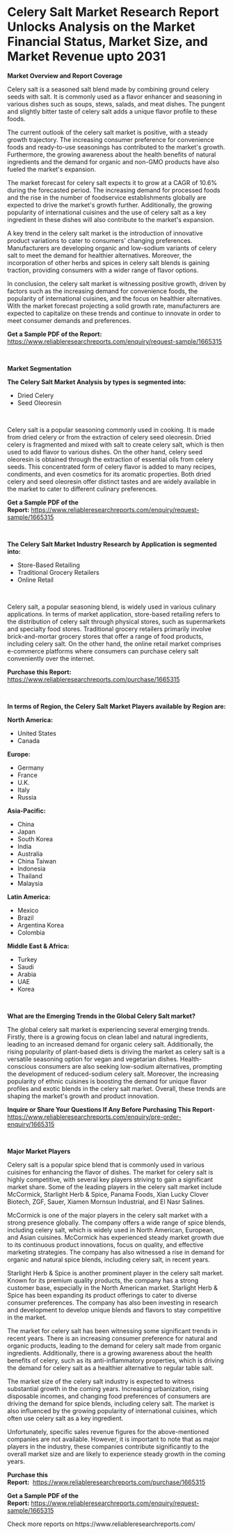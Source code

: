 <p><h1>Celery Salt Market Research Report Unlocks Analysis on the Market Financial Status, Market Size, and Market Revenue upto 2031</h1></p><p><strong>Market Overview and Report Coverage</strong></p>
<p><p>Celery salt is a seasoned salt blend made by combining ground celery seeds with salt. It is commonly used as a flavor enhancer and seasoning in various dishes such as soups, stews, salads, and meat dishes. The pungent and slightly bitter taste of celery salt adds a unique flavor profile to these foods.</p><p>The current outlook of the celery salt market is positive, with a steady growth trajectory. The increasing consumer preference for convenience foods and ready-to-use seasonings has contributed to the market's growth. Furthermore, the growing awareness about the health benefits of natural ingredients and the demand for organic and non-GMO products have also fueled the market's expansion. </p><p>The market forecast for celery salt expects it to grow at a CAGR of 10.6% during the forecasted period. The increasing demand for processed foods and the rise in the number of foodservice establishments globally are expected to drive the market's growth further. Additionally, the growing popularity of international cuisines and the use of celery salt as a key ingredient in these dishes will also contribute to the market's expansion.</p><p>A key trend in the celery salt market is the introduction of innovative product variations to cater to consumers' changing preferences. Manufacturers are developing organic and low-sodium variants of celery salt to meet the demand for healthier alternatives. Moreover, the incorporation of other herbs and spices in celery salt blends is gaining traction, providing consumers with a wider range of flavor options.</p><p>In conclusion, the celery salt market is witnessing positive growth, driven by factors such as the increasing demand for convenience foods, the popularity of international cuisines, and the focus on healthier alternatives. With the market forecast projecting a solid growth rate, manufacturers are expected to capitalize on these trends and continue to innovate in order to meet consumer demands and preferences.</p></p>
<p><strong>Get a Sample PDF of the Report:</strong> <a href="https://www.reliableresearchreports.com/enquiry/request-sample/1665315">https://www.reliableresearchreports.com/enquiry/request-sample/1665315</a></p>
<p>&nbsp;</p>
<p><strong>Market Segmentation</strong></p>
<p><strong>The Celery Salt Market Analysis by types is segmented into:</strong></p>
<p><ul><li>Dried Celery</li><li>Seed Oleoresin</li></ul></p>
<p>&nbsp;</p>
<p><p>Celery salt is a popular seasoning commonly used in cooking. It is made from dried celery or from the extraction of celery seed oleoresin. Dried celery is fragmented and mixed with salt to create celery salt, which is then used to add flavor to various dishes. On the other hand, celery seed oleoresin is obtained through the extraction of essential oils from celery seeds. This concentrated form of celery flavor is added to many recipes, condiments, and even cosmetics for its aromatic properties. Both dried celery and seed oleoresin offer distinct tastes and are widely available in the market to cater to different culinary preferences.</p></p>
<p><strong>Get a Sample PDF of the Report:</strong>&nbsp;<a href="https://www.reliableresearchreports.com/enquiry/request-sample/1665315">https://www.reliableresearchreports.com/enquiry/request-sample/1665315</a></p>
<p>&nbsp;</p>
<p><strong>The Celery Salt Market Industry Research by Application is segmented into:</strong></p>
<p><ul><li>Store-Based Retailing</li><li>Traditional Grocery Retailers</li><li>Online Retail</li></ul></p>
<p>&nbsp;</p>
<p><p>Celery salt, a popular seasoning blend, is widely used in various culinary applications. In terms of market application, store-based retailing refers to the distribution of celery salt through physical stores, such as supermarkets and specialty food stores. Traditional grocery retailers primarily involve brick-and-mortar grocery stores that offer a range of food products, including celery salt. On the other hand, the online retail market comprises e-commerce platforms where consumers can purchase celery salt conveniently over the internet.</p></p>
<p><strong>Purchase this Report:</strong>&nbsp; <a href="https://www.reliableresearchreports.com/purchase/1665315">https://www.reliableresearchreports.com/purchase/1665315</a></p>
<p>&nbsp;</p>
<p><strong>In terms of Region, the Celery Salt Market Players available by Region are:</strong></p>
<p>
    <p> <strong> North America: </strong>
        <ul>
            <li>United States</li>
            <li>Canada</li>
        </ul>
        </p> 
    <p> <strong> Europe: </strong>
        <ul>
            <li>Germany</li>
            <li>France</li>
            <li>U.K.</li>
            <li>Italy</li>
            <li>Russia</li>
        </ul>
        </p> 
    <p> <strong> Asia-Pacific: </strong>
        <ul>
            <li>China</li>
            <li>Japan</li>
            <li>South Korea</li>
            <li>India</li>
            <li>Australia</li>
            <li>China Taiwan</li>
            <li>Indonesia</li>
            <li>Thailand</li>
            <li>Malaysia</li>
        </ul>
        </p> 
    <p> <strong> Latin America: </strong>
        <ul>
            <li>Mexico</li>
            <li>Brazil</li>
            <li>Argentina Korea</li>
            <li>Colombia</li>
        </ul>
        </p> 
    <p> <strong> Middle East & Africa: </strong>
        <ul>
            <li>Turkey</li>
            <li>Saudi</li>
            <li>Arabia</li>
            <li>UAE</li>
            <li>Korea</li>
        </ul>
    </p>
    </p>
<p>&nbsp;</p>
<p><strong>What are the Emerging Trends in the Global Celery Salt market?</strong></p>
<p><p>The global celery salt market is experiencing several emerging trends. Firstly, there is a growing focus on clean label and natural ingredients, leading to an increased demand for organic celery salt. Additionally, the rising popularity of plant-based diets is driving the market as celery salt is a versatile seasoning option for vegan and vegetarian dishes. Health-conscious consumers are also seeking low-sodium alternatives, prompting the development of reduced-sodium celery salt. Moreover, the increasing popularity of ethnic cuisines is boosting the demand for unique flavor profiles and exotic blends in the celery salt market. Overall, these trends are shaping the market's growth and product innovation.</p></p>
<p><strong>Inquire or Share Your Questions If Any Before Purchasing This Report</strong>- <a href="https://www.reliableresearchreports.com/enquiry/pre-order-enquiry/1665315">https://www.reliableresearchreports.com/enquiry/pre-order-enquiry/1665315</a></p>
<p>&nbsp;</p>
<p><strong>Major Market Players</strong></p>
<p><p>Celery salt is a popular spice blend that is commonly used in various cuisines for enhancing the flavor of dishes. The market for celery salt is highly competitive, with several key players striving to gain a significant market share. Some of the leading players in the celery salt market include McCormick, Starlight Herb & Spice, Panama Foods, Xian Lucky Clover Biotech, ZGF, Sauer, Xiamen Mornsun Industrial, and El Nasr Salines.</p><p>McCormick is one of the major players in the celery salt market with a strong presence globally. The company offers a wide range of spice blends, including celery salt, which is widely used in North American, European, and Asian cuisines. McCormick has experienced steady market growth due to its continuous product innovations, focus on quality, and effective marketing strategies. The company has also witnessed a rise in demand for organic and natural spice blends, including celery salt, in recent years.</p><p>Starlight Herb & Spice is another prominent player in the celery salt market. Known for its premium quality products, the company has a strong customer base, especially in the North American market. Starlight Herb & Spice has been expanding its product offerings to cater to diverse consumer preferences. The company has also been investing in research and development to develop unique blends and flavors to stay competitive in the market.</p><p>The market for celery salt has been witnessing some significant trends in recent years. There is an increasing consumer preference for natural and organic products, leading to the demand for celery salt made from organic ingredients. Additionally, there is a growing awareness about the health benefits of celery, such as its anti-inflammatory properties, which is driving the demand for celery salt as a healthier alternative to regular table salt.</p><p>The market size of the celery salt industry is expected to witness substantial growth in the coming years. Increasing urbanization, rising disposable incomes, and changing food preferences of consumers are driving the demand for spice blends, including celery salt. The market is also influenced by the growing popularity of international cuisines, which often use celery salt as a key ingredient.</p><p>Unfortunately, specific sales revenue figures for the above-mentioned companies are not available. However, it is important to note that as major players in the industry, these companies contribute significantly to the overall market size and are likely to experience steady growth in the coming years.</p></p>
<p><strong>Purchase this Report:</strong>&nbsp;&nbsp;<a href="https://www.reliableresearchreports.com/purchase/1665315">https://www.reliableresearchreports.com/purchase/1665315</a></p>
<p></p>
<p><strong>Get a Sample PDF of the Report:</strong>&nbsp;<a href="https://www.reliableresearchreports.com/enquiry/request-sample/1665315">https://www.reliableresearchreports.com/enquiry/request-sample/1665315</a></p>
<p>Check more reports on https://www.reliableresearchreports.com/</p>
